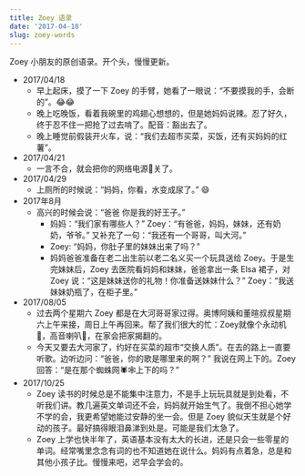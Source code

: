 ```yaml
---
title: Zoey 语录
date: '2017-04-18'
slug: zoey-words
---
```


Zoey 小朋友的原创语录。开个头，慢慢更新。

- 2017/04/18
  + 早上起床，摸了一下 Zoey 的手臂，她看了一眼说：“不要摸我的手，会断的”。😂😂
  + 晚上吃晚饭，看着我碗里的鸡翅心想想的，但是她妈妈说辣。忍了好久，终于忍不住一把抢了过去啃了。配音：豁出去了。
  + 晚上睡觉前假装开火车，说：“我们去超市买菜，买饭，还有买妈妈的红薯”。
- 2017/04/21
  + 一言不合，就会把你的网络电源:electric_plug:关了。
- 2017/04/29
  + 上厕所的时候说：“妈妈，你看，水变成尿了。” 😄
- 2017年8月
  + 高兴的时候会说：“爸爸 你是我的好王子。”
	+ 妈妈：“我们家有哪些人？” Zoey：“有爸爸，妈妈，妹妹，还有奶奶，爷爷。” 又补充了一句：“我还有一个哥哥，叫大河。”
	+ Zoey: “妈妈，你肚子里的妹妹出来了吗？”
	+ 妈妈爸爸准备在老二出生前以老二名义买一个玩具送给 Zoey。于是生完妹妹后，Zoey 去医院看妈妈和妹妹，爸爸拿出一条 Elsa 裙子，对 Zoey 说：“这是妹妹送你的礼物！你准备送妹妹什么？” Zoey：“我送妹妹奶瓶了，在柜子里。”
- 2017/08/05
  + 过去两个星期六 Zoey 都是在大河哥哥家过得。奥博阿姨和董暄叔叔星期六上午来接，周日上午再回来。帮了我们很大的忙：Zoey就像个永动机:dancer:，高音喇叭:loudspeaker:，在家会把家揭翻的。
  + 今天又要去大河家了，约好在买菜的超市“交换人质”。在去的路上一直要听歌。边听边问：“爸爸，你的歌是哪里来的啊？” 我说在网上下的。Zoey 回答：“是在那个蜘蛛网🕷🕸上下的吗？”
- 2017/10/25
  + Zoey 读书的时候总是不能集中注意力，不是手上玩玩具就是到处看，不听我们讲。教几遍英文单词还不会，妈妈就开始生气了。我倒不担心她学不学的会，我更希望她能过安静的坐一会。但是 Zoey 貌似天生就是个好动的孩子。最好搞得眼泪鼻涕到处是。可能是我们太急了。
  + Zoey 上学也快半年了，英语基本没有太大的长进，还是只会一些零星的单词。经常嘴里念念有词的也不知道她在说什么。妈妈有点着急，总是和其他小孩子比。慢慢来吧，迟早会学会的。
